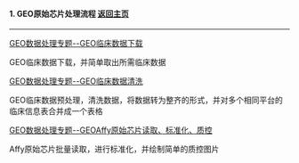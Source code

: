 #### 1. GEO原始芯片处理流程 [返回主页](https://github.com/litchistone/self.R.scripts/)
---
[GEO数据处理专题--GEO临床数据下载](https://github.com/litchistone/self.R.scripts/blob/main/GEO/GEO.dataclean.flow_phenodata1.R)

GEO临床数据下载，并简单取出所需临床数据

[GEO数据处理专题--GEO临床数据清洗](https://github.com/litchistone/self.R.scripts/blob/main/GEO/GEO.dataclean.flow_phenodata1.R)

GEO临床数据预处理，清洗数据，将数据转为整齐的形式，并对多个相同平台的临床信息表合并成一个表格

[GEO数据处理专题--GEOAffy原始芯片读取、标准化、质控](https://github.com/litchistone/self.R.scripts/blob/main/GEO/GEO.dataclean.flow_read%26norm.affy.rawdata.R)

Affy原始芯片批量读取，进行标准化，并绘制简单的质控图片
